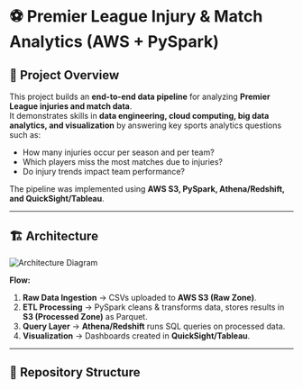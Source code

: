 
# ⚽ Premier League Injury & Match Analytics (AWS + PySpark)

## 📌 Project Overview
This project builds an **end-to-end data pipeline** for analyzing **Premier League injuries and match data**.  
It demonstrates skills in **data engineering, cloud computing, big data analytics, and visualization** by answering key sports analytics questions such as:  

- How many injuries occur per season and per team?  
- Which players miss the most matches due to injuries?  
- Do injury trends impact team performance?  

The pipeline was implemented using **AWS S3, PySpark, Athena/Redshift, and QuickSight/Tableau**.  

---

## 🏗️ Architecture
![Architecture Diagram](architecture_diagram.png)

**Flow:**  
1. **Raw Data Ingestion** → CSVs uploaded to **AWS S3 (Raw Zone)**.  
2. **ETL Processing** → PySpark cleans & transforms data, stores results in **S3 (Processed Zone)** as Parquet.  
3. **Query Layer** → **Athena/Redshift** runs SQL queries on processed data.  
4. **Visualization** → Dashboards created in **QuickSight/Tableau**.  

---

## 📂 Repository Structure
